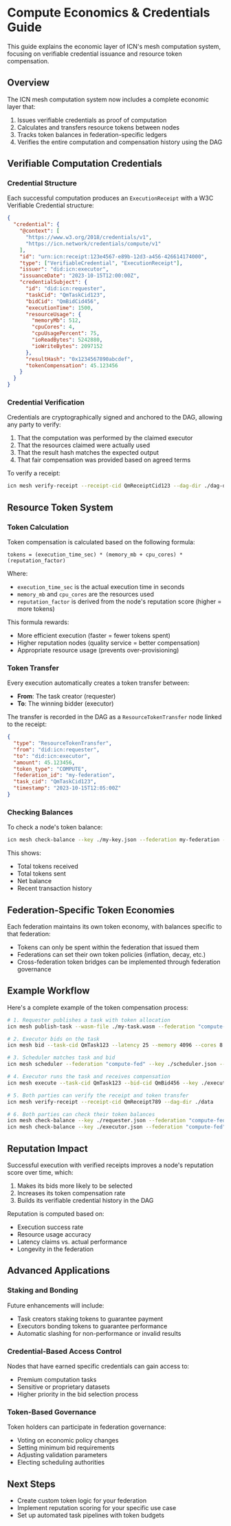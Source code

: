 # Compute Economics & Credentials Guide

This guide explains the economic layer of ICN's mesh computation system, focusing on verifiable credential issuance and resource token compensation.

## Overview

The ICN mesh computation system now includes a complete economic layer that:

1. Issues verifiable credentials as proof of computation
2. Calculates and transfers resource tokens between nodes
3. Tracks token balances in federation-specific ledgers
4. Verifies the entire computation and compensation history using the DAG

## Verifiable Computation Credentials

### Credential Structure

Each successful computation produces an `ExecutionReceipt` with a W3C Verifiable Credential structure:

```json
{
  "credential": {
    "@context": [
      "https://www.w3.org/2018/credentials/v1",
      "https://icn.network/credentials/compute/v1"
    ],
    "id": "urn:icn:receipt:123e4567-e89b-12d3-a456-426614174000",
    "type": ["VerifiableCredential", "ExecutionReceipt"],
    "issuer": "did:icn:executor",
    "issuanceDate": "2023-10-15T12:00:00Z",
    "credentialSubject": {
      "id": "did:icn:requester",
      "taskCid": "QmTaskCid123",
      "bidCid": "QmBidCid456",
      "executionTime": 1500,
      "resourceUsage": {
        "memoryMb": 512,
        "cpuCores": 4,
        "cpuUsagePercent": 75,
        "ioReadBytes": 5242880,
        "ioWriteBytes": 2097152
      },
      "resultHash": "0x1234567890abcdef",
      "tokenCompensation": 45.123456
    }
  }
}
```

### Credential Verification

Credentials are cryptographically signed and anchored to the DAG, allowing any party to verify:

1. That the computation was performed by the claimed executor
2. That the resources claimed were actually used
3. That the result hash matches the expected output
4. That fair compensation was provided based on agreed terms

To verify a receipt:

```bash
icn mesh verify-receipt --receipt-cid QmReceiptCid123 --dag-dir ./dag-data
```

## Resource Token System

### Token Calculation

Token compensation is calculated based on the following formula:

```
tokens = (execution_time_sec) * (memory_mb + cpu_cores) * (reputation_factor)
```

Where:
- `execution_time_sec` is the actual execution time in seconds
- `memory_mb` and `cpu_cores` are the resources used
- `reputation_factor` is derived from the node's reputation score (higher = more tokens)

This formula rewards:
- More efficient execution (faster = fewer tokens spent)
- Higher reputation nodes (quality service = better compensation)
- Appropriate resource usage (prevents over-provisioning)

### Token Transfer

Every execution automatically creates a token transfer between:
- **From**: The task creator (requester)
- **To**: The winning bidder (executor)

The transfer is recorded in the DAG as a `ResourceTokenTransfer` node linked to the receipt:

```json
{
  "type": "ResourceTokenTransfer",
  "from": "did:icn:requester",
  "to": "did:icn:executor",
  "amount": 45.123456,
  "token_type": "COMPUTE",
  "federation_id": "my-federation",
  "task_cid": "QmTaskCid123",
  "timestamp": "2023-10-15T12:05:00Z"
}
```

### Checking Balances

To check a node's token balance:

```bash
icn mesh check-balance --key ./my-key.json --federation my-federation --dag-dir ./dag-data
```

This shows:
- Total tokens received
- Total tokens sent
- Net balance
- Recent transaction history

## Federation-Specific Token Economies

Each federation maintains its own token economy, with balances specific to that federation:

- Tokens can only be spent within the federation that issued them
- Federations can set their own token policies (inflation, decay, etc.)
- Cross-federation token bridges can be implemented through federation governance

## Example Workflow

Here's a complete example of the token compensation process:

```bash
# 1. Requester publishes a task with token allocation
icn mesh publish-task --wasm-file ./my-task.wasm --federation "compute-fed" --key ./requester.json --dag-dir ./data

# 2. Executor bids on the task
icn mesh bid --task-cid QmTask123 --latency 25 --memory 4096 --cores 8 --key ./executor.json --dag-dir ./data

# 3. Scheduler matches task and bid
icn mesh scheduler --federation "compute-fed" --key ./scheduler.json --dag-dir ./data

# 4. Executor runs the task and receives compensation
icn mesh execute --task-cid QmTask123 --bid-cid QmBid456 --key ./executor.json --dag-dir ./data --output-dir ./results

# 5. Both parties can verify the receipt and token transfer
icn mesh verify-receipt --receipt-cid QmReceipt789 --dag-dir ./data

# 6. Both parties can check their token balances
icn mesh check-balance --key ./requester.json --federation "compute-fed" --dag-dir ./data
icn mesh check-balance --key ./executor.json --federation "compute-fed" --dag-dir ./data
```

## Reputation Impact

Successful execution with verified receipts improves a node's reputation score over time, which:

1. Makes its bids more likely to be selected
2. Increases its token compensation rate
3. Builds its verifiable credential history in the DAG

Reputation is computed based on:
- Execution success rate
- Resource usage accuracy
- Latency claims vs. actual performance
- Longevity in the federation

## Advanced Applications

### Staking and Bonding

Future enhancements will include:
- Task creators staking tokens to guarantee payment
- Executors bonding tokens to guarantee performance
- Automatic slashing for non-performance or invalid results

### Credential-Based Access Control

Nodes that have earned specific credentials can gain access to:
- Premium computation tasks
- Sensitive or proprietary datasets
- Higher priority in the bid selection process

### Token-Based Governance

Token holders can participate in federation governance:
- Voting on economic policy changes
- Setting minimum bid requirements
- Adjusting validation parameters
- Electing scheduling authorities

## Next Steps

- Create custom token logic for your federation
- Implement reputation scoring for your specific use case
- Set up automated task pipelines with token budgets 